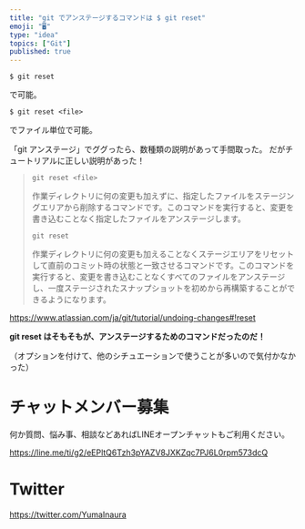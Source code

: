 ```yaml
---
title: "git でアンステージするコマンドは $ git reset"
emoji: "🖥"
type: "idea"
topics: ["Git"]
published: true
---
```


`$ git reset`

で可能。

`$ git reset <file>`

でファイル単位で可能。

「git アンステージ」でググったら、数種類の説明があって手間取った。
だがチュートリアルに正しい説明があった！

>`git reset <file>`
>
>作業ディレクトリに何の変更も加えずに、指定したファイルをステージングエリアから削除するコマンドです。このコマンドを実行すると、変更を書き込むことなく指定したファイルをアンステージします。
>
>`git reset`
>
>作業ディレクトリに何の変更も加えることなくステージエリアをリセットして直前のコミット時の状態と一致させるコマンドです。このコマンドを実行すると、変更を書き込むことなくすべてのファイルをアンステージし、一度ステージされたスナップショットを初めから再構築することができるようになります。

https://www.atlassian.com/ja/git/tutorial/undoing-changes#!reset

**git reset はそもそもが、アンステージするためのコマンドだったのだ！**

（オプションを付けて、他のシチュエーションで使うことが多いので気付かなかった）








<!-- Update From Qiita API -->

# チャットメンバー募集


何か質問、悩み事、相談などあればLINEオープンチャットもご利用ください。

https://line.me/ti/g2/eEPltQ6Tzh3pYAZV8JXKZqc7PJ6L0rpm573dcQ





# Twitter


https://twitter.com/YumaInaura


<!-- Update From Qiita API -->


